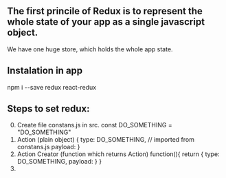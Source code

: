 ## The first princile of Redux is to represent the whole state of your app as a single javascript object. 
We have one huge store, which holds the whole app state. 
## 

## Instalation in app
  npm i --save redux react-redux

## Steps to set redux:
  0. Create file constans.js in src.
      const DO_SOMETHING = "DO_SOMETHING"
  1. Action (plain object)
      {
        type: DO_SOMETHING, // imported from constans.js
        payload: 
      }
  2. Action Creator (function which returns Action)
      function(){
        return {
          type: DO_SOMETHING,
          payload:
        }
      }
  3.

